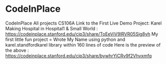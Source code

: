 # CodeInPlace
CodeInPlace All projects
CS106A
Link to the First Live Demo Project: Karel Making Hospital in Hospital1 & Small World : https://codeinplace.stanford.edu/cip3/share/ToEeViV9lRVR05Sig8yh
My first little fun project = Wrote My Name using python and karel.standfordkarel library within 160 lines of code 
Here is the preview of the above : https://codeinplace.stanford.edu/cip3/share/bywhrYiCRv9f2Vhvxmfq
